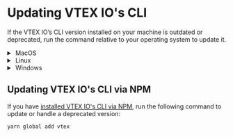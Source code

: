 # Updating VTEX IO's CLI

If the VTEX IO’s CLI version installed on your machine is outdated or deprecated, run the command relative to your operating system to update it.

<details>
  <summary><span class="fa fa-apple">&nbsp;</span>MacOS</summary>
  <br>
  
- Brew

```sh Update
brew upgrade vtex
```
```sh Reinstall
brew unlink vtex
brew install vtex/vtex
```

<br>
</details>

<details>
  <summary><span class="fa fa-linux">&nbsp;</span>Linux</summary>
<br>

- Standalone
  
```sh 
vtex autoupdate
```  

>ℹ️ The standalone update is a tarball with a binary that contains its own node.js binary.

<br>
</details>

<details>
  <summary><span class="fa fa-windows">&nbsp;</span>Windows</summary>
<br>

- Standalone.exe

```sh
vtex autoupdate
```

<br>
</details>

## Updating VTEX IO's CLI via NPM
 
If you have [installed VTEX IO's CLI via NPM](https://developers.vtex.com/vtex-developer-docs/docs/vtex-io-documentation-vtex-io-cli-install), run the following command to update or handle a deprecated version:
 
```sh
yarn global add vtex
```
